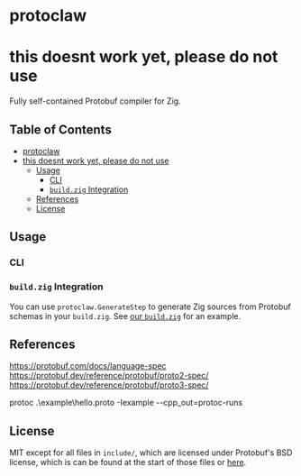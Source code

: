# protoclaw

# this doesnt work yet, please do not use

Fully self-contained Protobuf compiler for Zig.

<!-- omit in toc -->
## Table of Contents

- [protoclaw](#protoclaw)
- [this doesnt work yet, please do not use](#this-doesnt-work-yet-please-do-not-use)
  - [Usage](#usage)
    - [CLI](#cli)
    - [`build.zig` Integration](#buildzig-integration)
  - [References](#references)
  - [License](#license)

## Usage

### CLI

### `build.zig` Integration

You can use `protoclaw.GenerateStep` to generate Zig sources from Protobuf schemas in your `build.zig`. 
See [our `build.zig`](TODO) for an example.

## References

https://protobuf.com/docs/language-spec
https://protobuf.dev/reference/protobuf/proto2-spec/
https://protobuf.dev/reference/protobuf/proto3-spec/

protoc .\example\hello.proto -Iexample --cpp_out=protoc-runs

## License

MIT except for all files in `include/`, which are licensed under Protobuf's BSD license, which is can be found at the start of those files or [here](https://github.com/protocolbuffers/protobuf/blob/main/LICENSE).
